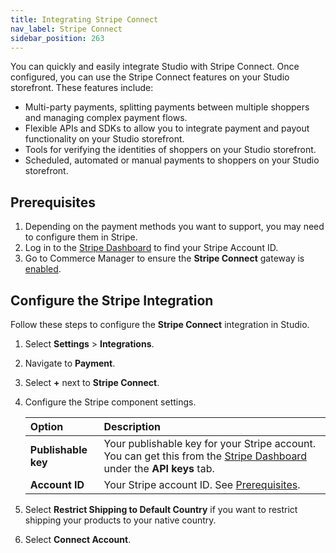 ```yaml
---
title: Integrating Stripe Connect
nav_label: Stripe Connect
sidebar_position: 263
---
```


You can quickly and easily integrate Studio with Stripe Connect. Once configured, you can use the Stripe Connect features on your Studio storefront. These features include:

- Multi-party payments, splitting payments between multiple shoppers and managing complex payment flows. 
- Flexible APIs and SDKs to allow you to integrate payment and payout functionality on your Studio storefront. 
- Tools for verifying the identities of shoppers on your Studio storefront.
- Scheduled, automated or manual payments to shoppers on your Studio storefront.

## Prerequisites

1. Depending on the payment methods you want to support, you may need to configure them in Stripe.
2. Log in to the [Stripe Dashboard](https://dashboard.stripe.com/login) to find your Stripe Account ID.
3. Go to Commerce Manager to ensure the **Stripe Connect** gateway is [enabled](/docs/commerce-manager/payments/configure-other-payment-gateways#enabling-stripe-connect).

## Configure the Stripe Integration

Follow these steps to configure the **Stripe Connect** integration in Studio.

1. Select **Settings** > **Integrations**.
2. Navigate to **Payment**.
3. Select **+** next to **Stripe Connect**.
4. Configure the Stripe component settings.

    | Option              | Description                                                                                                              |
    |:--------------------|:-------------------------------------------------------------------------------------------------------------------------|
    | **Publishable key** | Your publishable key for your Stripe account. You can get this from the [Stripe Dashboard](https://dashboard.stripe.com/login) under the **API keys** tab. |
    | **Account ID**      | Your Stripe account ID. See [Prerequisites](#prerequisites).                                                             |

5. Select **Restrict Shipping to Default Country** if you want to restrict shipping your products to your native country.
6. Select **Connect Account**. 




